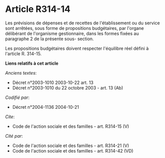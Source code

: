 # Article R314-14

Les prévisions de dépenses et de recettes de l'établissement ou du service sont arrêtées, sous forme de propositions
budgétaires, par l'organe délibérant de l'organisme gestionnaire, dans les formes fixées au paragraphe 2 de la présente sous-
section.

Les propositions budgétaires doivent respecter l'équilibre réel défini à l'article R. 314-15.

**Liens relatifs à cet article**

_Anciens textes_:

  - Décret n°2003-1010 2003-10-22 art. 13
  - Décret n°2003-1010 du 22 octobre 2003 - art. 13 (Ab)

_Codifié par_:

  - Décret n°2004-1136 2004-10-21

_Cite_:

  - Code de l'action sociale et des familles - art. R314-15 (V)

_Cité par_:

  - Code de l'action sociale et des familles - art. R314-21 (V)
  - Code de l'action sociale et des familles - art. R314-42 (VD)
